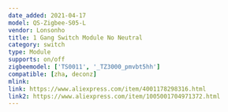```yaml
---
date_added: 2021-04-17
model: QS-Zigbee-S05-L
vendor: Lonsonho
title: 1 Gang Switch Module No Neutral
category: switch
type: Module
supports: on/off
zigbeemodel: ['TS0011', '_TZ3000_pmvbt5hh']
compatible: [zha, deconz]
mlink: 
link: https://www.aliexpress.com/item/4001178298316.html
link2: https://www.aliexpress.com/item/1005001704971372.html
---
```

